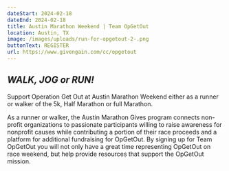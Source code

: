 ```yaml
---
dateStart: 2024-02-18
dateEnd: 2024-02-18
title: Austin Marathon Weekend | Team OpGetOut
location: Austin, TX
image: /images/uploads/run-for-opgetout-2-.png
buttonText: REGISTER
url: https://www.givengain.com/cc/opgetout
---
```

## ***WALK, JOG or RUN!***

Support Operation Get Out at Austin Marathon Weekend either as a runner or walker of the 5k, Half Marathon or full Marathon. 

As a runner or walker, the Austin Marathon Gives program connects non-profit organizations to passionate participants willing to raise awareness for nonprofit causes while contributing a portion of their race proceeds and a platform for additional fundraising for OpGetOut. By signing up for Team OpGetOut you will not only have a great time representing OpGetOut on race weekend, but help provide resources that support the OpGetOut mission.